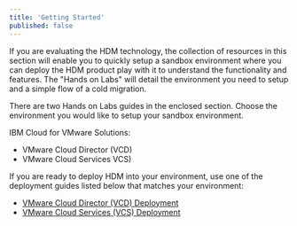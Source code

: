 ```yaml
---
title: 'Getting Started'
published: false
---
```


If you are evaluating the HDM technology, the collection of resources in this section will enable you to quickly setup a sandbox environment where you can deploy the HDM product play with it to understand the functionality and features. The "Hands on Labs" will detail the environment you need to setup and a simple flow of a cold migration.

There are two Hands on Labs guides in the enclosed section. Choose the environment you would like to setup your sandbox environment.

IBM Cloud for VMware Solutions:
* VMware Cloud Director (VCD)
* VMware Cloud Services VCS)

If you are ready to deploy HDM into your environment, use one of the deployment guides listed below that matches your environment:
* [VMware Cloud Director (VCD) Deployment](/hdm%20documentation/vcd#vmware-cloud-director)
* [VMware Cloud Services (VCS) Deployment](/hdm%20documentation/vcd#vmware-cloud-director)